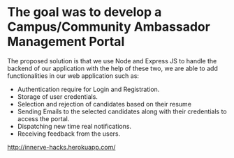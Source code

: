 # The goal was to develop a Campus/Community Ambassador Management Portal


The proposed solution is that we use Node and Express JS to handle the backend of our application with the help of these two, we are able to add functionalities in our web application such as:
- Authentication require for Login and Registration.
- Storage of user credentials.
- Selection and rejection of candidates based on their resume
- Sending Emails to the selected candidates along with their credentials to access the portal.
- Dispatching new time real notifications.
- Receiving feedback from the users.

http://innerve-hacks.herokuapp.com/
